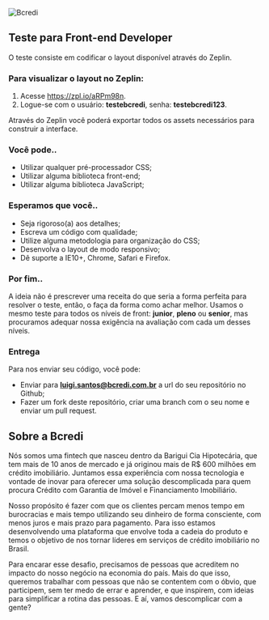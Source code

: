 ![Bcredi](https://www.bcredi.com.br/assets_b2c/frontend_mocks/logo_bcredi-66c81996b2d21efc5c38327b35e2cf89e64bbe3f2fc05b2005b54647f91d9402.svg "Bcredi")

## Teste para Front-end Developer

O teste consiste em codificar o layout disponível através do Zeplin.

### Para visualizar o layout no Zeplin:

1. Acesse https://zpl.io/aRPm98n.
2. Logue-se com o usuário: **testebcredi**, senha: **testebcredi123**.

Através do Zeplin você poderá exportar todos os assets necessários para construir a interface.

### Você pode..

* Utilizar qualquer pré-processador CSS; 
* Utilizar alguma biblioteca front-end;
* Utilizar alguma biblioteca JavaScript;

### Esperamos que você..

* Seja rigoroso(a) aos detalhes;
* Escreva um código com qualidade;
* Utilize alguma metodologia para organização do CSS;
* Desenvolva o layout de modo responsivo;
* Dê suporte a IE10+, Chrome, Safari e Firefox.

### Por fim..

A ideia não é prescrever uma receita do que seria a forma perfeita para resolver o teste, então, o faça da forma como achar melhor. Usamos o mesmo teste para todos os níveis de front: **junior**, **pleno** ou **senior**, mas procuramos adequar nossa exigência na avaliação com cada um desses níveis.

### Entrega

Para nos enviar seu código, você pode:

* Enviar para **luigi.santos@bcredi.com.br**  a url do seu repositório no Github;
* Fazer um fork deste repositório, criar uma branch com o seu nome e enviar um pull request.

## Sobre a Bcredi

Nós somos uma fintech que nasceu dentro da Barigui Cia Hipotecária, que tem mais de 10 anos de mercado e já originou mais de R$ 600 milhões em crédito imobiliário. Juntamos essa experiência com nossa tecnologia e vontade de inovar para oferecer uma solução descomplicada para quem procura Crédito com Garantia de Imóvel e Financiamento Imobiliário. 

Nosso propósito é fazer com que os clientes percam menos tempo em burocracias e mais tempo utilizando seu dinheiro de forma consciente, com menos juros e mais prazo para pagamento. Para isso estamos desenvolvendo uma plataforma que envolve toda a cadeia do produto e temos o objetivo de nos tornar líderes em serviços de crédito imobiliário no Brasil.

Para encarar esse desafio, precisamos de pessoas que acreditem no impacto do nosso negócio na economia do país. Mais do que isso, queremos trabalhar com pessoas que não se contentem com o óbvio, que participem, sem ter medo de errar e aprender, e que inspirem, com ideias para simplificar a rotina das pessoas. E aí, vamos descomplicar com a gente?
